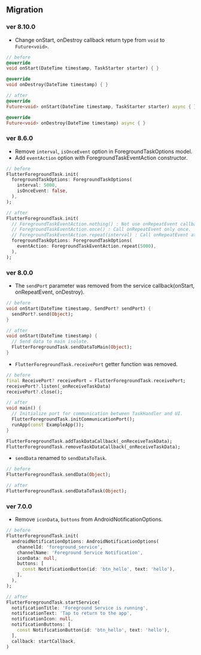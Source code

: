 ## Migration

### ver 8.10.0

- Change onStart, onDestroy callback return type from `void` to `Future<void>`.

```dart
// before
@override
void onStart(DateTime timestamp, TaskStarter starter) { }

@override
void onDestroy(DateTime timestamp) { }

// after
@override
Future<void> onStart(DateTime timestamp, TaskStarter starter) async { }

@override
Future<void> onDestroy(DateTime timestamp) async { }
```

### ver 8.6.0

- Remove `interval`, `isOnceEvent` option in ForegroundTaskOptions model.
- Add `eventAction` option with ForegroundTaskEventAction constructor.

```dart
// before
FlutterForegroundTask.init(
  foregroundTaskOptions: ForegroundTaskOptions(
    interval: 5000,
    isOnceEvent: false,
  ),
);

// after
FlutterForegroundTask.init(
  // ForegroundTaskEventAction.nothing() : Not use onRepeatEvent callback.
  // ForegroundTaskEventAction.once() : Call onRepeatEvent only once.
  // ForegroundTaskEventAction.repeat(interval) : Call onRepeatEvent at milliseconds interval.
  foregroundTaskOptions: ForegroundTaskOptions(
    eventAction: ForegroundTaskEventAction.repeat(5000),
  ),
);
```

### ver 8.0.0

- The `sendPort` parameter was removed from the service callback(onStart, onRepeatEvent, onDestroy).

```dart
// before
void onStart(DateTime timestamp, SendPort? sendPort) {
  sendPort?.send(Object);
}

// after
void onStart(DateTime timestamp) {
  // Send data to main isolate.
  FlutterForegroundTask.sendDataToMain(Object);
}
```

- `FlutterForegroundTask.receivePort` getter function was removed.

```dart
// before
final ReceivePort? receivePort = FlutterForegroundTask.receivePort;
receivePort?.listen(_onReceiveTaskData)
receivePort?.close();

// after
void main() {
  // Initialize port for communication between TaskHandler and UI.
  FlutterForegroundTask.initCommunicationPort();
  runApp(const ExampleApp());
}

FlutterForegroundTask.addTaskDataCallback(_onReceiveTaskData);
FlutterForegroundTask.removeTaskDataCallback(_onReceiveTaskData);
```

- `sendData` renamed to `sendDataToTask`.

```dart
// before
FlutterForegroundTask.sendData(Object);

// after
FlutterForegroundTask.sendDataToTask(Object);
```

### ver 7.0.0

- Remove `iconData`, `buttons` from AndroidNotificationOptions.

```dart
// before
FlutterForegroundTask.init(
  androidNotificationOptions: AndroidNotificationOptions(
    channelId: 'foreground_service',
    channelName: 'Foreground Service Notification',
    iconData: null,
    buttons: [
      const NotificationButton(id: 'btn_hello', text: 'hello'),
    ],
  ),
);

// after
FlutterForegroundTask.startService(
  notificationTitle: 'Foreground Service is running',
  notificationText: 'Tap to return to the app',
  notificationIcon: null,
  notificationButtons: [
    const NotificationButton(id: 'btn_hello', text: 'hello'),
  ],
  callback: startCallback,
)
```
